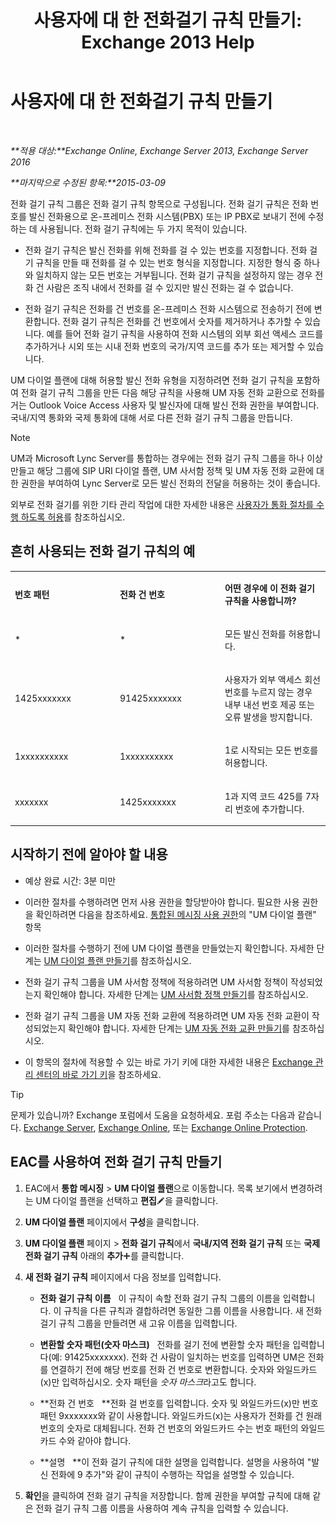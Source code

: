 ﻿---
title: '사용자에 대 한 전화걸기 규칙 만들기: Exchange 2013 Help'
TOCTitle: 사용자에 대 한 전화걸기 규칙 만들기
ms:assetid: c11e3d62-3eb1-4d7e-8741-9bede593e2df
ms:mtpsurl: https://technet.microsoft.com/ko-kr/library/JJ898502(v=EXCHG.150)
ms:contentKeyID: 51407731
ms.date: 05/22/2018
mtps_version: v=EXCHG.150
ms.translationtype: MT
---

# 사용자에 대 한 전화걸기 규칙 만들기

 

_**적용 대상:**Exchange Online, Exchange Server 2013, Exchange Server 2016_

_**마지막으로 수정된 항목:**2015-03-09_

전화 걸기 규칙 그룹은 전화 걸기 규칙 항목으로 구성됩니다. 전화 걸기 규칙은 전화 번호를 발신 전화용으로 온-프레미스 전화 시스템(PBX) 또는 IP PBX로 보내기 전에 수정하는 데 사용됩니다. 전화 걸기 규칙에는 두 가지 목적이 있습니다.

  - 전화 걸기 규칙은 발신 전화를 위해 전화를 걸 수 있는 번호를 지정합니다. 전화 걸기 규칙을 만들 때 전화를 걸 수 있는 번호 형식을 지정합니다. 지정한 형식 중 하나와 일치하지 않는 모든 번호는 거부됩니다. 전화 걸기 규칙을 설정하지 않는 경우 전화 건 사람은 조직 내에서 전화를 걸 수 있지만 발신 전화는 걸 수 없습니다.

  - 전화 걸기 규칙은 전화를 건 번호를 온-프레미스 전화 시스템으로 전송하기 전에 변환합니다. 전화 걸기 규칙은 전화를 건 번호에서 숫자를 제거하거나 추가할 수 있습니다. 예를 들어 전화 걸기 규칙을 사용하여 전화 시스템의 외부 회선 액세스 코드를 추가하거나 시외 또는 시내 전화 번호의 국가/지역 코드를 추가 또는 제거할 수 있습니다.

UM 다이얼 플랜에 대해 허용할 발신 전화 유형을 지정하려면 전화 걸기 규칙을 포함하여 전화 걸기 규칙 그룹을 만든 다음 해당 규칙을 사용해 UM 자동 전화 교환으로 전화를 거는 Outlook Voice Access 사용자 및 발신자에 대해 발신 전화 권한을 부여합니다. 국내/지역 통화와 국제 통화에 대해 서로 다른 전화 걸기 규칙 그룹을 만듭니다.


> [!NOTE]
> UM과 Microsoft Lync Server를 통합하는 경우에는 전화 걸기 규칙 그룹을 하나 이상 만들고 해당 그룹에 SIP URI 다이얼 플랜, UM 사서함 정책 및 UM 자동 전화 교환에 대한 권한을 부여하여 Lync Server로 모든 발신 전화의 전달을 허용하는 것이 좋습니다.



외부로 전화 걸기를 위한 기타 관리 작업에 대한 자세한 내용은 [사용자가 통화 절차를 수행 하도록 허용](allowing-users-to-make-calls-procedures-exchange-2013-help.md)를 참조하십시오.

## 흔히 사용되는 전화 걸기 규칙의 예


<table>
<colgroup>
<col style="width: 33%" />
<col style="width: 33%" />
<col style="width: 33%" />
</colgroup>
<tbody>
<tr class="odd">
<td><p><strong>번호 패턴</strong></p></td>
<td><p><strong>전화 건 번호</strong></p></td>
<td><p><strong>어떤 경우에 이 전화 걸기 규칙을 사용합니까?</strong></p></td>
</tr>
<tr class="even">
<td><p>*</p></td>
<td><p>*</p></td>
<td><p>모든 발신 전화를 허용합니다.</p></td>
</tr>
<tr class="odd">
<td><p>1425xxxxxxx</p></td>
<td><p>91425xxxxxxx</p></td>
<td><p>사용자가 외부 액세스 회선 번호를 누르지 않는 경우 내부 내선 번호 제공 또는 오류 발생을 방지합니다.</p></td>
</tr>
<tr class="even">
<td><p>1xxxxxxxxxx</p></td>
<td><p>1xxxxxxxxxx</p></td>
<td><p>1로 시작되는 모든 번호를 허용합니다.</p></td>
</tr>
<tr class="odd">
<td><p>xxxxxxx</p></td>
<td><p>1425xxxxxxx</p></td>
<td><p>1과 지역 코드 425를 7자리 번호에 추가합니다.</p></td>
</tr>
</tbody>
</table>


## 시작하기 전에 알아야 할 내용

  - 예상 완료 시간: 3분 미만

  - 이러한 절차를 수행하려면 먼저 사용 권한을 할당받아야 합니다. 필요한 사용 권한을 확인하려면 다음을 참조하세요. [통합된 메시징 사용 권한](unified-messaging-permissions-exchange-2013-help.md)의 "UM 다이얼 플랜" 항목

  - 이러한 절차를 수행하기 전에 UM 다이얼 플랜을 만들었는지 확인합니다. 자세한 단계는 [UM 다이얼 플랜 만들기](create-a-um-dial-plan-exchange-2013-help.md)를 참조하십시오.

  - 전화 걸기 규칙 그룹을 UM 사서함 정책에 적용하려면 UM 사서함 정책이 작성되었는지 확인해야 합니다. 자세한 단계는 [UM 사서함 정책 만들기](create-a-um-mailbox-policy-exchange-2013-help.md)를 참조하십시오.

  - 전화 걸기 규칙 그룹을 UM 자동 전화 교환에 적용하려면 UM 자동 전화 교환이 작성되었는지 확인해야 합니다. 자세한 단계는 [UM 자동 전화 교환 만들기](create-a-um-auto-attendant-exchange-2013-help.md)를 참조하십시오.

  - 이 항목의 절차에 적용할 수 있는 바로 가기 키에 대한 자세한 내용은 [Exchange 관리 센터의 바로 가기 키](keyboard-shortcuts-in-the-exchange-admin-center-exchange-online-protection-help.md)을 참조하세요.


> [!TIP]
> 문제가 있습니까? Exchange 포럼에서 도움을 요청하세요. 포럼 주소는 다음과 같습니다. <A href="https://go.microsoft.com/fwlink/p/?linkid=60612">Exchange Server</A>, <A href="https://go.microsoft.com/fwlink/p/?linkid=267542">Exchange Online</A>, 또는 <A href="https://go.microsoft.com/fwlink/p/?linkid=285351">Exchange Online Protection</A>.



## EAC를 사용하여 전화 걸기 규칙 만들기

1.  EAC에서 **통합 메시징** \> **UM 다이얼 플랜**으로 이동합니다. 목록 보기에서 변경하려는 UM 다이얼 플랜을 선택하고 **편집**![편집 아이콘](images/JJ218640.6f53ccb2-1f13-4c02-bea0-30690e6ea71d(EXCHG.150).gif "편집 아이콘")을 클릭합니다.

2.  **UM 다이얼 플랜** 페이지에서 **구성**을 클릭합니다.

3.  **UM 다이얼 플랜** 페이지 \> **전화 걸기 규칙**에서 **국내/지역 전화 걸기 규칙** 또는 **국제 전화 걸기 규칙** 아래의 **추가**![아이콘 추가](images/JJ218640.c1e75329-d6d7-4073-a27d-498590bbb558(EXCHG.150).gif "아이콘 추가")를 클릭합니다.

4.  **새 전화 걸기 규칙** 페이지에서 다음 정보를 입력합니다.
    
      - **전화 걸기 규칙 이름**   이 규칙이 속할 전화 걸기 규칙 그룹의 이름을 입력합니다. 이 규칙을 다른 규칙과 결합하려면 동일한 그룹 이름을 사용합니다. 새 전화 걸기 규칙 그룹을 만들려면 새 고유 이름을 입력합니다.
    
      - **변환할 숫자 패턴(숫자 마스크)**   전화를 걸기 전에 변환할 숫자 패턴을 입력합니다(예: 91425xxxxxxx). 전화 건 사람이 일치하는 번호를 입력하면 UM은 전화를 연결하기 전에 해당 번호를 전화 건 번호로 변환합니다. 숫자와 와일드카드(x)만 입력하십시오. 숫자 패턴을 *숫자 마스크*라고도 합니다.
    
      - **전화 건 번호   **전화 걸 번호를 입력합니다. 숫자 및 와일드카드(x)만 번호 패턴 9xxxxxxx와 같이 사용합니다. 와일드카드(x)는 사용자가 전화를 건 원래 번호의 숫자로 대체됩니다. 전화 건 번호의 와일드카드 수는 번호 패턴의 와일드카드 수와 같아야 합니다.
    
      - **설명   **이 전화 걸기 규칙에 대한 설명을 입력합니다. 설명을 사용하여 "발신 전화에 9 추가"와 같이 규칙이 수행하는 작업을 설명할 수 있습니다.

5.  **확인**을 클릭하여 전화 걸기 규칙을 저장합니다. 함께 권한을 부여할 규칙에 대해 같은 전화 걸기 규칙 그룹 이름을 사용하여 계속 규칙을 입력할 수 있습니다.

